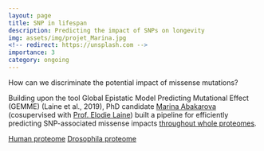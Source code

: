 ```yaml
---
layout: page
title: SNP in lifespan
description: Predicting the impact of SNPs on longevity
img: assets/img/projet_Marina.jpg
<!-- redirect: https://unsplash.com -->
importance: 3
category: ongoing
---
```


How can we discriminate the potential impact of missense mutations? 

Building upon the tool Global Epistatic Model Predicting Mutational Effect (GEMME) (Laine et al., 2019), PhD candidate <a href="https://orcid.org/0000-0002-4686-167X">Marina Abakarova </a> (cosupervised with <a href="https://www.lcqb.upmc.fr/laine/">Prof. Elodie Laine</a>) built a pipeline for efficiently predicting SNP-associated missense impacts <a href="https://academic.oup.com/gbe/article/15/11/evad201/7344676">throughout whole proteomes</a>.

<a href="https://datadryad.org/stash/dataset/doi:10.5061/dryad.vdncjsz1s">Human proteome</a>
<a href="https://zenodo.org/records/8393317">Drosophila proteome</a>

